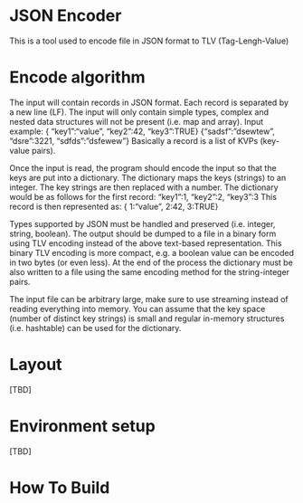 # JSON Encoder
This is a tool used to encode file in JSON format to TLV (Tag-Lengh-Value)

# Encode algorithm
The input will contain records in JSON format. Each record is separated by a new line (LF). The input will only contain simple types, complex and nested data structures will not be present (i.e. map and array).
Input example:
{ “key1”:“value”, “key2”:42, “key3”:TRUE}
{“sadsf”:”dsewtew”, “dsre”:3221, “sdfds”:”dsfewew”}
Basically a record is a list of KVPs (key-value pairs).

Once the input is read, the program should encode the input so that the keys are put into a dictionary. The dictionary maps the keys (strings) to an integer. The key strings are then replaced with a number.
The dictionary would be as follows for the first record:
“key1”:1, “key2”:2, “key3”:3
This record is then represented as:
{ 1:“value”, 2:42, 3:TRUE}

Types supported by JSON must be handled and preserved (i.e. integer, string, boolean).  The output should be dumped to a file in a binary form using TLV encoding instead of the above text-based representation. This binary TLV encoding is more compact, e.g. a boolean value can be encoded in two bytes (or even less).
 At the end of the process the dictionary must be also written to a file using the same encoding method for the string-integer pairs.

The input file can be arbitrary large, make sure to use streaming instead of reading everything into memory. You can assume that the key space (number of distinct key strings) is small and regular in-memory structures (i.e. hashtable) can be used for the dictionary.


# Layout
[TBD]

# Environment setup
[TBD]

# How To Build

